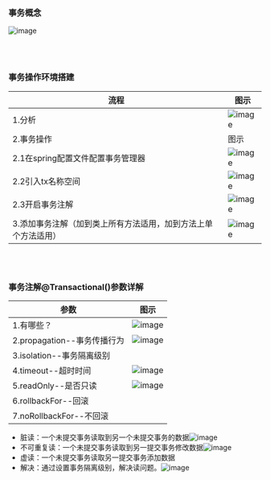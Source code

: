 ### 事务概念
![image](https://user-images.githubusercontent.com/87599765/149301479-6b90c180-edcb-4475-91ec-98e973ad6e8c.png)

<br><br/>

### 事务操作环境搭建
|流程|图示|
|---|---|
|1.分析|![image](https://user-images.githubusercontent.com/87599765/149302380-1ab54dbf-3924-4461-a07b-e3b2d551f486.png)|
|2.事务操作|图示|
|2.1在spring配置文件配置事务管理器|![image](https://user-images.githubusercontent.com/87599765/149335941-df738a5c-18a9-4a62-9130-99d76b790c7f.png)|
|2.2引入tx名称空间|![image](https://user-images.githubusercontent.com/87599765/149336044-6ced4bfa-289d-402d-9995-0a257cc65433.png)|
|2.3开启事务注解|![image](https://user-images.githubusercontent.com/87599765/149336202-285fbdbb-692c-433a-ad38-d43110d9d94f.png)|
|3.添加事务注解（加到类上所有方法适用，加到方法上单个方法适用）|![image](https://user-images.githubusercontent.com/87599765/149336386-4e88cb29-d653-4684-8b45-3ecc6bae4498.png)|

<br><br/>

### 事务注解@Transactional()参数详解
|参数|图示|
|---|---|
|1.有哪些？|![image](https://user-images.githubusercontent.com/87599765/149338665-fcd6dbae-4456-44d6-a0cc-359be344e7bb.png)|
|2.propagation--事务传播行为|![image](https://user-images.githubusercontent.com/87599765/149338844-cc4bba4b-5f89-4e7c-8646-da0d5c8acff7.png)|
|3.isolation--事务隔离级别||
|4.timeout--超时时间|![image](https://user-images.githubusercontent.com/87599765/149359385-d544a283-9f71-4bb1-95fb-da025da40bc3.png)|
|5.readOnly--是否只读|![image](https://user-images.githubusercontent.com/87599765/149359721-60cb94ec-0c4c-499d-a106-6b59fcdd77b5.png)|
|6.rollbackFor--回滚||
|7.noRollbackFor--不回滚||

- 脏读：一个未提交事务读取到另一个未提交事务的数据![image](https://user-images.githubusercontent.com/87599765/149356952-6c5c49d8-462f-49f5-b147-35f4b1234952.png)
- 不可重复读：一个未提交事务读取到另一提交事务修改数据![image](https://user-images.githubusercontent.com/87599765/149357962-ca1375b9-7963-4142-a88a-ec8e0483309f.png)
- 虚读：一个未提交事务读取另一提交事务添加数据
- 解决：通过设置事务隔离级别，解决读问题。![image](https://user-images.githubusercontent.com/87599765/149358657-cb78e24b-0eef-475d-a1a6-3634c1673b46.png)

